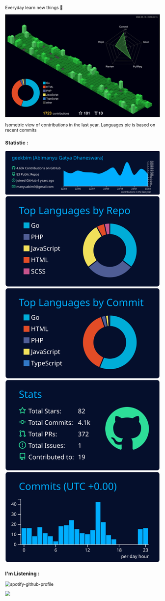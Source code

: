 Everyday learn new things 🌈

<a href="./profile-3d-contrib/profile-night-green.svg">
    <img width="900em" src="./profile-3d-contrib/profile-night-green.svg">
</a>

Isometric view of contributions in the last year. Languages pie is based on recent commits

### Statistic :
![profile-details](profile-summary-card-output/algolia/0-profile-details.svg)
![stats](profile-summary-card-output/algolia/1-repos-per-language.svg)
![most-commit-language](profile-summary-card-output/algolia/2-most-commit-language.svg)
![stats](profile-summary-card-output/algolia/3-stats.svg)
![productive-time](profile-summary-card-output/algolia/4-productive-time.svg)

### I'm Listening : 
![spotify-github-profile](https://spotify-github-profile.vercel.app/api/view.svg?uid=31mbxzxd3pgrallt4prgfbecym3q&redirect=true][https://spotify-github-profile.vercel.app/api/view.svg?uid=31mbxzxd3pgrallt4prgfbecym3q&cover_image=true&theme=default&show_offline=true&background_color=121212&interchange=true&bar_color=53b14f&bar_color_cover=false)

![](https://komarev.com/ghpvc/?username=geekbim&color=lightgray)


